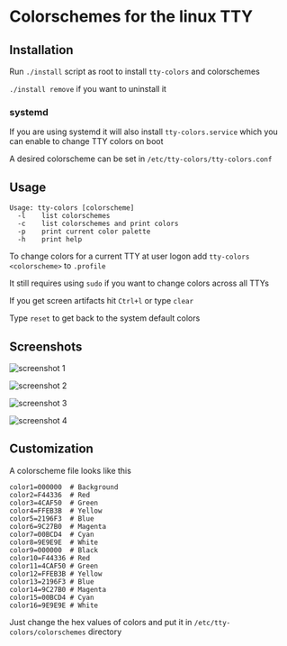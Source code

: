 # Colorschemes for the linux TTY

## Installation

Run ```./install``` script as root to install ```tty-colors``` and colorschemes

```./install remove``` if you want to uninstall it

### systemd

If you are using systemd it will also install ```tty-colors.service``` which you can enable to change TTY colors on boot

A desired colorscheme can be set in ```/etc/tty-colors/tty-colors.conf```

## Usage

```
Usage: tty-colors [colorscheme]
  -l    list colorschemes
  -c    list colorschemes and print colors
  -p    print current color palette
  -h    print help
```

To change colors for a current TTY at user logon add ```tty-colors <colorscheme>``` to ```.profile```

It still requires using ```sudo``` if you want to change colors across all TTYs

If you get screen artifacts hit ```Ctrl+l``` or type ```clear```

Type ```reset``` to get back to the system default colors

## Screenshots

![screenshot 1](images/screenshot-1.png)

![screenshot 2](images/screenshot-2.png)

![screenshot 3](images/screenshot-3.png)

![screenshot 4](images/screenshot-4.png)

## Customization

A colorscheme file looks like this

```
color1=000000  # Background
color2=F44336  # Red
color3=4CAF50  # Green
color4=FFEB3B  # Yellow
color5=2196F3  # Blue
color6=9C27B0  # Magenta
color7=00BCD4  # Cyan
color8=9E9E9E  # White
color9=000000  # Black
color10=F44336 # Red
color11=4CAF50 # Green
color12=FFEB3B # Yellow
color13=2196F3 # Blue
color14=9C27B0 # Magenta
color15=00BCD4 # Cyan
color16=9E9E9E # White
```

Just change the hex values of colors and put it in ```/etc/tty-colors/colorschemes``` directory

